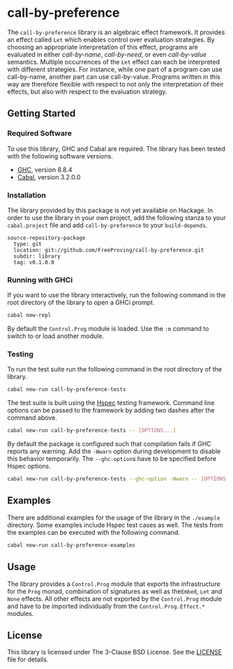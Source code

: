 # call-by-preference

<!-- Short description -->
The `call-by-preference` library is an algebraic effect framework.
It provides an effect called `Let` which enables control over evaluation strategies.
By choosing an appropriate interpretation of this effect, programs are evaluated in either *call-by-name*, *call-by-need*, or even *call-by-value* semantics.
Multiple occurrences of the `Let` effect can each be interpreted with different strategies.
For instance, while one part of a program can use call-by-name, another part can use call-by-value.
Programs written in this way are therefore flexible with respect to not only
the interpretation of their effects, but also with respect to the evaluation
strategy.

## Getting Started

### Required Software

To use this library, GHC and Cabal are required.
The library has been tested with the following software versions.

 - [GHC][software/ghc], version 8.8.4
 - [Cabal][software/cabal], version 3.2.0.0

### Installation

The library provided by this package is not yet available on Hackage.
In order to use the library in your own project, add the following stanza to your `cabal.project` file and add `call-by-preference` to your `build-depends`.

```cabal
source-repository-package
  type: git
  location: git://github.com/FreeProving/call-by-preference.git
  subdir: library
  tag: v0.1.0.0
```

### Running with GHCi

If you want to use the library interactively, run the following command in the root directory of the library to open a GHCi prompt.

```bash
cabal new-repl
```

By default the `Control.Prog` module is loaded.
Use the `:m` command to switch to or load another module.

### Testing

To run the test suite run the following command in the root directory of the library.

```bash
cabal new-run call-by-preference-tests
```

The test suite is built using the [Hspec][package/hspec] testing framework.
Command line options can be passed to the framework by adding two dashes after the command above.

```bash
cabal new-run call-by-preference-tests -- [OPTIONS...]
```

By default the package is configured such that compilation fails if GHC reports any warning.
Add the `-Wwarn` option during development to disable this behavior temporarily.
The `--ghc-option`s have to be specified before Hspec options.

```bash
cabal new-run call-by-preference-tests --ghc-option -Wwarn -- [OPTIONS...]
```

## Examples

There are additional examples for the usage of the library in the `./example` directory.
Some examples include Hspec test cases as well.
The tests from the examples can be executed with the following command.

```bash
cabal new-run call-by-preference-examples
```

## Usage

The library provides a `Control.Prog` module that exports the infrastructure for the `Prog` monad, combination of signatures as well as the`Embed`, `Let` and `None` effects.
All other effects are not exported by the `Control.Prog` module and have to be imported individually from the `Control.Prog.Effect.*` modules.

## License

This library is licensed under The 3-Clause BSD License.
See the [LICENSE][call-by-preference/LICENSE] file for details.

[call-by-preference/LICENSE]:
  https://github.com/FreeProving/call-by-preference/blob/main/library/LICENSE
  "call-by-preference — The 3-Clause BSD License"

[package/hspec]:
  https://hspec.github.io/
  "Hspec: A Testing Framework for Haskell"

[software/ghc]:
  https://www.haskell.org/ghc/
  "The Glasgow Haskell Compiler"
[software/cabal]:
  https://www.haskell.org/cabal/
  "Common Architecture for Building Applications and Libraries"

